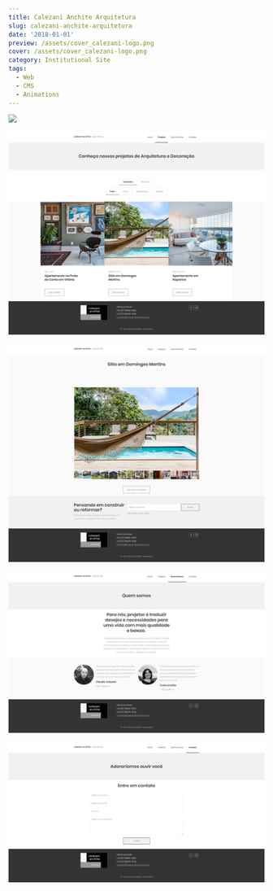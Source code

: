 ```yaml
---
title: Calezani Anchite Arquitetura
slug: calezani-anchite-arquitetura
date: '2018-01-01'
preview: /assets/cover_calezani-logo.png
cover: /assets/cover_calezani-logo.png
category: Institutional Site
tags:
  - Web
  - CMS
  - Animations
---
```


![](/assets/calezani_01.png)

![](/assets/calezani_02.png)

![](/assets/calezani_03.png)

![](/assets/calezani_04.png)

![](/assets/calezani_05.png)
